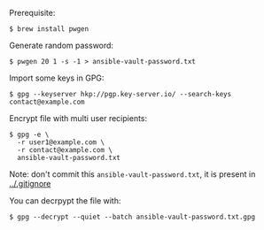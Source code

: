
Prerequisite:

```
$ brew install pwgen
```

Generate random password:

```
$ pwgen 20 1 -s -1 > ansible-vault-password.txt
```

Import some keys in GPG:

```
$ gpg --keyserver hkp://pgp.key-server.io/ --search-keys contact@example.com
```

Encrypt file with multi user recipients:

```
$ gpg -e \
  -r user1@example.com \
  -r contact@example.com \
  ansible-vault-password.txt
```

Note: don't commit this `ansible-vault-password.txt`, it is present in [../.gitignore](../.gitignore)

You can decrpypt the file with:

```
$ gpg --decrypt --quiet --batch ansible-vault-password.txt.gpg
```
